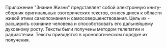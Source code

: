 Приложение "Знание Жизни" представляет собой электронную книгу-сборник оригинальных эзотерических текстов, относящихся к области живой этики самопознания и самосовершенствования. Цель их - расширить сознание человека и способствовать его дальнейшему духовному росту. 
Тексты были получены методом телепатии и радиэстезии.
Тексты приводятся в хронологическом порядке их получения.
